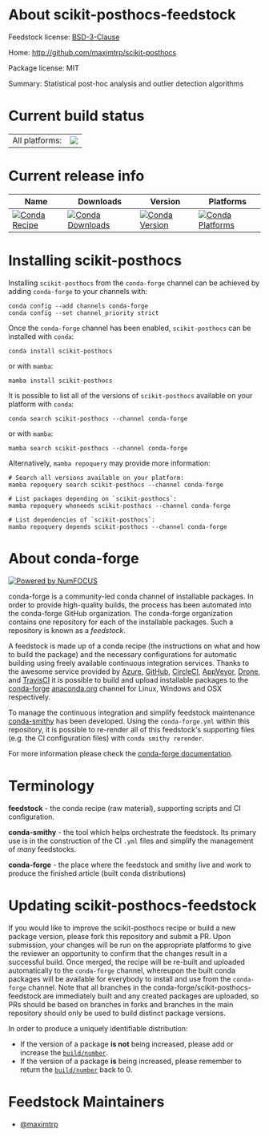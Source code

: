 About scikit-posthocs-feedstock
===============================

Feedstock license: [BSD-3-Clause](https://github.com/conda-forge/scikit-posthocs-feedstock/blob/main/LICENSE.txt)

Home: http://github.com/maximtrp/scikit-posthocs

Package license: MIT

Summary: Statistical post-hoc analysis and outlier detection algorithms

Current build status
====================


<table><tr><td>All platforms:</td>
    <td>
      <a href="https://dev.azure.com/conda-forge/feedstock-builds/_build/latest?definitionId=10920&branchName=main">
        <img src="https://dev.azure.com/conda-forge/feedstock-builds/_apis/build/status/scikit-posthocs-feedstock?branchName=main">
      </a>
    </td>
  </tr>
</table>

Current release info
====================

| Name | Downloads | Version | Platforms |
| --- | --- | --- | --- |
| [![Conda Recipe](https://img.shields.io/badge/recipe-scikit--posthocs-green.svg)](https://anaconda.org/conda-forge/scikit-posthocs) | [![Conda Downloads](https://img.shields.io/conda/dn/conda-forge/scikit-posthocs.svg)](https://anaconda.org/conda-forge/scikit-posthocs) | [![Conda Version](https://img.shields.io/conda/vn/conda-forge/scikit-posthocs.svg)](https://anaconda.org/conda-forge/scikit-posthocs) | [![Conda Platforms](https://img.shields.io/conda/pn/conda-forge/scikit-posthocs.svg)](https://anaconda.org/conda-forge/scikit-posthocs) |

Installing scikit-posthocs
==========================

Installing `scikit-posthocs` from the `conda-forge` channel can be achieved by adding `conda-forge` to your channels with:

```
conda config --add channels conda-forge
conda config --set channel_priority strict
```

Once the `conda-forge` channel has been enabled, `scikit-posthocs` can be installed with `conda`:

```
conda install scikit-posthocs
```

or with `mamba`:

```
mamba install scikit-posthocs
```

It is possible to list all of the versions of `scikit-posthocs` available on your platform with `conda`:

```
conda search scikit-posthocs --channel conda-forge
```

or with `mamba`:

```
mamba search scikit-posthocs --channel conda-forge
```

Alternatively, `mamba repoquery` may provide more information:

```
# Search all versions available on your platform:
mamba repoquery search scikit-posthocs --channel conda-forge

# List packages depending on `scikit-posthocs`:
mamba repoquery whoneeds scikit-posthocs --channel conda-forge

# List dependencies of `scikit-posthocs`:
mamba repoquery depends scikit-posthocs --channel conda-forge
```


About conda-forge
=================

[![Powered by
NumFOCUS](https://img.shields.io/badge/powered%20by-NumFOCUS-orange.svg?style=flat&colorA=E1523D&colorB=007D8A)](https://numfocus.org)

conda-forge is a community-led conda channel of installable packages.
In order to provide high-quality builds, the process has been automated into the
conda-forge GitHub organization. The conda-forge organization contains one repository
for each of the installable packages. Such a repository is known as a *feedstock*.

A feedstock is made up of a conda recipe (the instructions on what and how to build
the package) and the necessary configurations for automatic building using freely
available continuous integration services. Thanks to the awesome service provided by
[Azure](https://azure.microsoft.com/en-us/services/devops/), [GitHub](https://github.com/),
[CircleCI](https://circleci.com/), [AppVeyor](https://www.appveyor.com/),
[Drone](https://cloud.drone.io/welcome), and [TravisCI](https://travis-ci.com/)
it is possible to build and upload installable packages to the
[conda-forge](https://anaconda.org/conda-forge) [anaconda.org](https://anaconda.org/)
channel for Linux, Windows and OSX respectively.

To manage the continuous integration and simplify feedstock maintenance
[conda-smithy](https://github.com/conda-forge/conda-smithy) has been developed.
Using the ``conda-forge.yml`` within this repository, it is possible to re-render all of
this feedstock's supporting files (e.g. the CI configuration files) with ``conda smithy rerender``.

For more information please check the [conda-forge documentation](https://conda-forge.org/docs/).

Terminology
===========

**feedstock** - the conda recipe (raw material), supporting scripts and CI configuration.

**conda-smithy** - the tool which helps orchestrate the feedstock.
                   Its primary use is in the construction of the CI ``.yml`` files
                   and simplify the management of *many* feedstocks.

**conda-forge** - the place where the feedstock and smithy live and work to
                  produce the finished article (built conda distributions)


Updating scikit-posthocs-feedstock
==================================

If you would like to improve the scikit-posthocs recipe or build a new
package version, please fork this repository and submit a PR. Upon submission,
your changes will be run on the appropriate platforms to give the reviewer an
opportunity to confirm that the changes result in a successful build. Once
merged, the recipe will be re-built and uploaded automatically to the
`conda-forge` channel, whereupon the built conda packages will be available for
everybody to install and use from the `conda-forge` channel.
Note that all branches in the conda-forge/scikit-posthocs-feedstock are
immediately built and any created packages are uploaded, so PRs should be based
on branches in forks and branches in the main repository should only be used to
build distinct package versions.

In order to produce a uniquely identifiable distribution:
 * If the version of a package **is not** being increased, please add or increase
   the [``build/number``](https://docs.conda.io/projects/conda-build/en/latest/resources/define-metadata.html#build-number-and-string).
 * If the version of a package **is** being increased, please remember to return
   the [``build/number``](https://docs.conda.io/projects/conda-build/en/latest/resources/define-metadata.html#build-number-and-string)
   back to 0.

Feedstock Maintainers
=====================

* [@maximtrp](https://github.com/maximtrp/)

